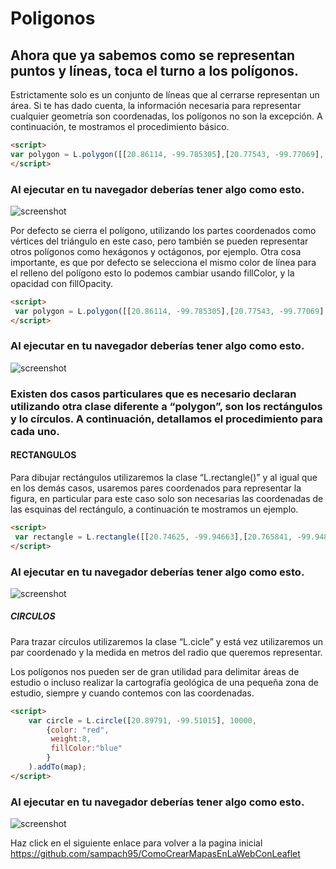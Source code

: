 # Poligonos
## Ahora que ya sabemos como se representan puntos y líneas, toca el turno a los polígonos. 
Estrictamente solo es un conjunto de líneas que al cerrarse representan un área.  Si te has dado cuenta, la información necesaria para representar cualquier geometría son coordenadas, los polígonos no son la excepción. A continuación, te mostramos el procedimiento básico. 
	
 ``` html
<script>	
 var polygon = L.polygon([[20.86114, -99.785305],[20.77543, -99.77069],[20.89791, -99.51015]], {color:'teal',weight:8}).addTo(map);
</script>
```
### Al ejecutar en tu navegador deberías tener algo como esto.

![screenshot](https://raw.githubusercontent.com/sampach95/Poligonos/master/img/poligonos.png )

Por defecto se cierra el polígono, utilizando los partes coordenados como vértices del triángulo en este caso, pero también se pueden representar otros polígonos como hexágonos y octágonos, por ejemplo. Otra cosa importante, es que por defecto se selecciona el mismo color de línea para el relleno del polígono esto lo podemos cambiar usando fillColor, y la opacidad con fillOpacity.

 ``` html
<script>	
  var polygon = L.polygon([[20.86114, -99.785305],[20.77543, -99.77069],[20.89791, -99.51015]], {color:'teal',weight:8, fillColor:'blue',fillOpacity:1}).addTo(map);
</script>
```
### Al ejecutar en tu navegador deberías tener algo como esto.

![screenshot](https://raw.githubusercontent.com/sampach95/Poligonos/master/img/poligonos2.png )

### Existen dos casos particulares que es necesario declaran utilizando otra clase diferente a “polygon”, son los rectángulos y lo círculos. A continuación, detallamos el procedimiento para cada uno.
#### RECTANGULOS
Para dibujar rectángulos utilizaremos la clase “L.rectangle()” y al igual que en los demás casos, usaremos pares coordenados para representar la figura, en particular para este caso solo son necesarias las coordenadas de las esquinas del rectángulo, a continuación te mostramos un ejemplo.

 ``` html
<script>	
  var rectangle = L.rectangle([[20.74625, -99.94663],[20.765841, -99.94882]], {color: "red", weight:8, fillColor:"blue"}).addTo(map);
</script>
```
### Al ejecutar en tu navegador deberías tener algo como esto.

![screenshot](https://raw.githubusercontent.com/sampach95/Poligonos/master/img/rectangulo.png )

##### CIRCULOS
Para trazar círculos utilizaremos la clase “L.cicle” y está vez utilizaremos un par coordenado y la medida en metros del radio que queremos representar.

Los polígonos nos pueden ser de gran utilidad para delimitar áreas de estudio o incluso realizar la cartografía geológica de una pequeña zona de estudio, siempre y cuando contemos con las coordenadas. 

``` html
<script>	
  	var circle = L.circle([20.89791, -99.51015], 10000,
		{color: "red",
		 weight:8,
		 fillColor:"blue"
		}
	).addTo(map);
</script>
```
### Al ejecutar en tu navegador deberías tener algo como esto.

![screenshot](https://raw.githubusercontent.com/sampach95/Poligonos/master/img/circulo.png )


Haz click en el siguiente enlace para volver a la pagina inicial
https://github.com/sampach95/ComoCrearMapasEnLaWebConLeaflet

